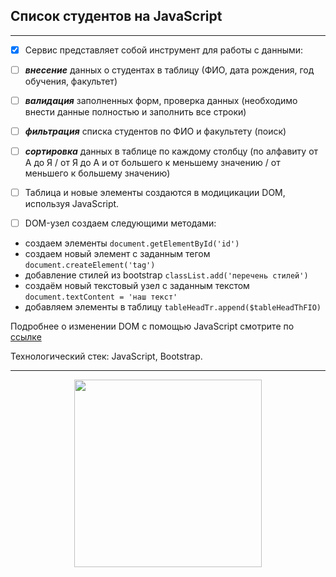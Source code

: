 ## Список студентов на JavaScript   

****

- [x] Сервис представляет собой инструмент для работы с данными:
- [ ] ***внесение*** данных о студентах в таблицу (ФИО, дата рождения, год обучения, факультет)
- [ ] ***валидация*** заполненных форм, проверка данных (необходимо внести данные полностью и заполнить все строки)
- [ ] ***фильтрация*** списка студентов по ФИО и факультету (поиск)
- [ ] ***сортировка*** данных в таблице по каждому столбцу (по алфавиту от А до Я / от Я до А и от большего к меньшему значению / от меньшего к большему значению)

- [ ] Таблица и новые элементы создаются в модицикации DOM, используя JavaScript.
- [ ] DOM-узел создаем следующими методами:
- создаем элементы `document.getElementById('id')`
- создаем новый элемент с заданным тегом `document.createElement('tag')`
- добавление стилей из bootstrap `classList.add('перечень стилей')`
- создаём новый текстовый узел с заданным текстом `document.textContent = 'наш текст'`
- добавляем элементы в таблицу `tableHeadTr.append($tableHeadThFIO)`

Подробнее о изменении DOM с помощью JavaScript смотрите по [ссылке](https://learn.javascript.ru/modifying-document)

Технологический стек: JavaScript, Bootstrap.

****

<div id="footer" align="center">
  <img src="https://media.giphy.com/media/v1.Y2lkPTc5MGI3NjExNGFhc3E1M2U1cHB1MnIwYm9mYXYzNmhxdGRqMTNtaWNyeDhtdm9zOCZlcD12MV9pbnRlcm5hbF9naWZfYnlfaWQmY3Q9Zw/uWRqdUscwcDQ0yXbSD/giphy.gif" width="300px" />
</div>
